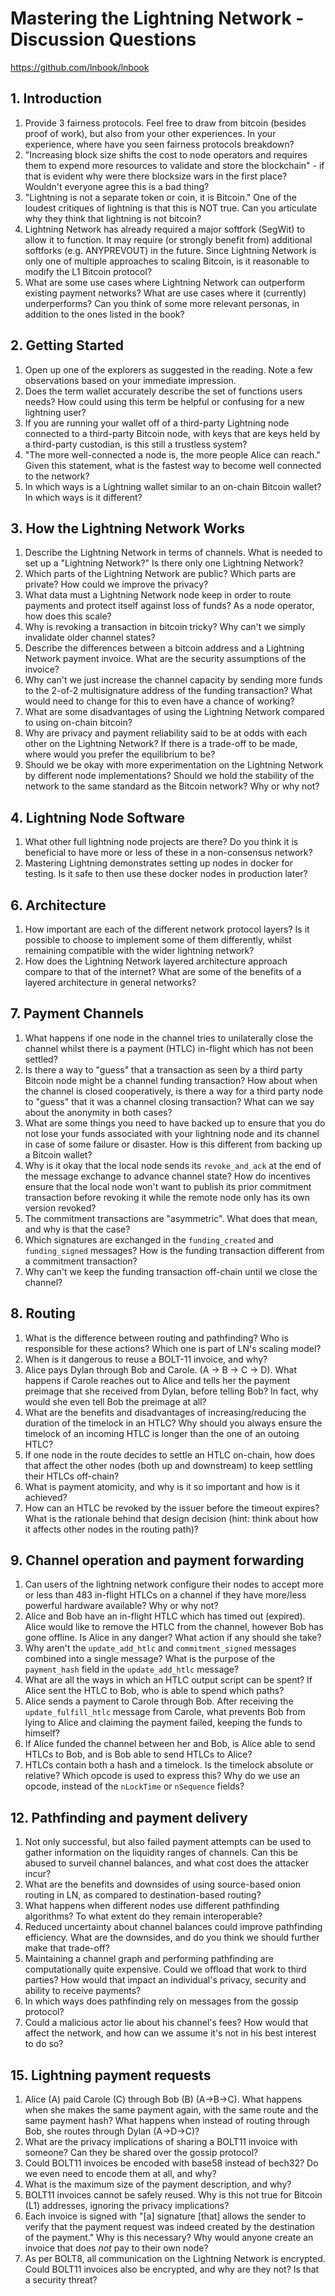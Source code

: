 # Mastering the Lightning Network - Discussion Questions

https://github.com/lnbook/lnbook

## 1. Introduction

1. Provide 3 fairness protocols. Feel free to draw from bitcoin (besides proof of work), but also from your other experiences. In your experience, where have you seen fairness protocols breakdown?
1. "Increasing block size shifts the cost to node operators and requires them to expend more resources to validate and store the blockchain" - if that is evident why were there blocksize wars in the first place?
    Wouldn't everyone agree this is a bad thing?
1. "Lightning is not a separate token or coin, it is Bitcoin." One of the loudest critiques of lightning is that this is NOT true.
    Can you articulate why they think that lightning is not bitcoin?
1. Lightning Network has already required a major softfork (SegWit) to allow it to function. It may require (or strongly benefit from) additional softforks (e.g. ANYPREVOUT) in the future. Since Lightning Network is only one of multiple approaches to scaling Bitcoin, is it reasonable to modify the L1 Bitcoin protocol?
1. What are some use cases where Lightning Network can outperform existing payment networks? What are use cases where it (currently) underperforms? Can you think of some more relevant personas, in addition to the ones listed in the book?

## 2. Getting Started

1. Open up one of the explorers as suggested in the reading. Note a few observations based on your immediate impression.
1. Does the term wallet accurately describe the set of functions users needs? How could using this term be helpful or confusing for a new lightning user?
1. If you are running your wallet off of a third-party Lightning node connected to a third-party Bitcoin node, with keys that are keys held by a third-party custodian, is this still a trustless system?
1. "The more well-connected a node is, the more people Alice can reach." Given this statement, what is the fastest way to become well connected to the network?
1. In which ways is a Lightning wallet similar to an on-chain Bitcoin wallet? In which ways is it different?

## 3. How the Lightning Network Works

1. Describe the Lightning Network in terms of channels. What is needed to set up a "Lightning Network?" Is there only one Lightning Network?
1. Which parts of the Lightning Network are public? Which parts are private? How could we improve the privacy?
1. What data must a Lightning Network node keep in order to route payments and protect itself against loss of funds? As a node operator, how does this scale?
1. Why is revoking a transaction in bitcoin tricky? Why can't we simply invalidate older channel states?
1. Describe the differences between a bitcoin address and a Lightning Network payment invoice. What are the security assumptions of the invoice?
1. Why can't we just increase the channel capacity by sending more funds to the 2-of-2 multisignature address of the funding transaction?
    What would need to change for this to even have a chance of working?
1. What are some disadvantages of using the Lightning Network compared to using on-chain bitcoin?
1. Why are privacy and payment reliability said to be at odds with each other on the Lightning Network? If there is a trade-off to be made, where would you prefer the equilibrium to be?
1. Should we be okay with more experimentation on the Lightning Network by different node implementations?
    Should we hold the stability of the network to the same standard as the Bitcoin network? Why or why not?

## 4. Lightning Node Software

1. What other full lightning node projects are there?
    Do you think it is beneficial to have more or less of these in a non-consensus network?
1. Mastering Lightning demonstrates setting up nodes in docker for testing.
    Is it safe to then use these docker nodes in production later?

## 6. Architecture

1. How important are each of the different network protocol layers?
    Is it possible to choose to implement some of them differently, whilst remaining compatible with the wider lightning network?
1. How does the Lightning Network layered architecture approach compare to that of the internet?
    What are some of the benefits of a layered architecture in general networks?

## 7. Payment Channels

1. What happens if one node in the channel tries to unilaterally close the channel whilst there is a payment (HTLC) in-flight which has not been settled?
1. Is there a way to "guess" that a transaction as seen by a third party Bitcoin node might be a channel funding transaction?
    How about when the channel is closed cooperatively, is there a way for a third party node to "guess" that it was a channel closing transaction?
    What can we say about the anonymity in both cases?
1. What are some things you need to have backed up to ensure that you do not lose your funds associated with your lightning node and its channel in case of some failure or disaster. How is this different from backing up a Bitcoin wallet?
1. Why is it okay that the local node sends its `revoke_and_ack` at the end of the message exchange to advance channel state?
    How do incentives ensure that the local node won't want to publish its prior commitment transaction before revoking it while the remote node only has its own version revoked?
1. The commitment transactions are "asymmetric". What does that mean, and why is that the case?
1. Which signatures are exchanged in the `funding_created` and `funding_signed` messages? How is the funding transaction different from a commitment transaction?
1. Why can't we keep the funding transaction off-chain until we close the channel?

## 8. Routing

1. What is the difference between routing and pathfinding?
    Who is responsible for these actions? Which one is part of LN's scaling model?
1. When is it dangerous to reuse a BOLT-11 invoice, and why?
1. Alice pays Dylan through Bob and Carole. (A -> B -> C -> D). What happens if Carole reaches out to Alice and tells her the payment preimage that she received from Dylan, before telling Bob? In fact, why would she even tell Bob the preimage at all?
1. What are the benefits and disadvantages of increasing/reducing the duration of the timelock in an HTLC?
    Why should you always ensure the timelock of an incoming HTLC is longer than the one of an outoing HTLC?
1. If one node in the route decides to settle an HTLC on-chain, how does that affect the other nodes (both up and downstream) to keep settling their HTLCs off-chain?
1. What is payment atomicity, and why is it so important and how is it achieved?
1. How can an HTLC be revoked by the issuer before the timeout expires?
    What is the rationale behind that design decision (hint: think about how it affects other nodes in the routing path)?

## 9. Channel operation and payment forwarding

1. Can users of the lightning network configure their nodes to accept more or less than 483 in-flight HTLCs on a channel if they have more/less powerful hardware available? Why or why not?
1. Alice and Bob have an in-flight HTLC which has timed out (expired). Alice would like to remove the HTLC from the channel, however Bob has gone offline.
    Is Alice in any danger? What action if any should she take?
1. Why aren't the `update_add_htlc` and `commitment_signed` messages combined into a single message?
    What is the purpose of the `payment_hash` field in the `update_add_htlc` message?
1. What are all the ways in which an HTLC output script can be spent? If Alice sent the HTLC to Bob, who is able to spend which paths?
1. Alice sends a payment to Carole through Bob. After receiving the `update_fulfill_htlc` message from Carole, what prevents Bob from lying to Alice and claiming the payment failed, keeping the funds to himself?
1. If Alice funded the channel between her and Bob, is Alice able to send HTLCs to Bob, and is Bob able to send HTLCs to Alice?
1. HTLCs contain both a hash and a timelock. Is the timelock absolute or relative? Which opcode is used to express this? Why do we use an opcode, instead of the `nLockTime` or `nSequence` fields?

## 12. Pathfinding and payment delivery

1. Not only successful, but also failed payment attempts can be used to gather information on the liquidity ranges of channels. Can this be abused to surveil channel balances, and what cost does the attacker incur?
1. What are the benefits and downsides of using source-based onion routing in LN, as compared to destination-based routing?
1. What happens when different nodes use different pathfinding algorithms? To what extent do they remain interoperable?
1. Reduced uncertainty about channel balances could improve pathfinding efficiency. What are the downsides, and do you think we should further make that trade-off?
1. Maintaining a channel graph and performing pathfinding are computationally quite expensive. Could we offload that work to third parties? How would that impact an individual's privacy, security and ability to receive payments?
1. In which ways does pathfinding rely on messages from the gossip protocol?
1. Could a malicious actor lie about his channel's fees? How would that affect the network, and how can we assume it's not in his best interest to do so?

## 15. Lightning payment requests

1. Alice (A) paid Carole (C\) through Bob (B) (A->B->C). What happens when she makes the same payment again, with the same route and the same payment hash? What happens when instead of routing through Bob, she routes through Dylan (A->D->C)?
1. What are the privacy implications of sharing a BOLT11 invoice with someone? Can they be shared over the gossip protocol?
1. Could BOLT11 invoices be encoded with base58 instead of bech32? Do we even need to encode them at all, and why?
1. What is the maximum size of the payment description, and why?
1. BOLT11 invoices cannot be safely reused. Why is this not true for Bitcoin (L1) addresses, ignoring the privacy implications?
1. Each invoice is signed with "[a] signature [that] allows the sender to verify that the payment request was indeed created by the destination of the payment." Why is this necessary? Why would anyone create an invoice that does *not* pay to their own node?
1. As per BOLT8, all communication on the Lightning Network is encrypted. Could BOLT11 invoices also be encrypted, and why are they not? Is that a security threat?
